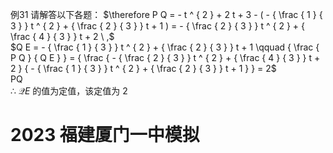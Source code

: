 例31 请解答以下各题：
$\therefore P Q = - t ^ { 2 } + 2 t + 3 - ( - { \frac { 1 } { 3 } } t ^ { 2 } + { \frac { 2 } { 3 } } t + 1 ) = - { \frac { 2 } { 3 } } t ^ { 2 } + { \frac { 4 } { 3 } } t + 2 \ ,$   
$Q E = - { \frac { 1 } { 3 } } t ^ { 2 } + { \frac { 2 } { 3 } } t + 1 \qquad { \frac { P Q } { Q E } } = { \frac { - { \frac { 2 } { 3 } } t ^ { 2 } + { \frac { 4 } { 3 } } t + 2 } { - { \frac { 1 } { 3 } } t ^ { 2 } + { \frac { 2 } { 3 } } t + 1 } } = 2$   
PQ  
∴ $\mathcal { Q } E$ 的值为定值，该定值为 2
# 2023 福建厦门一中模拟
